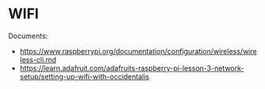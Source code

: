 # WIFI

Documents:
* https://www.raspberrypi.org/documentation/configuration/wireless/wireless-cli.md
* https://learn.adafruit.com/adafruits-raspberry-pi-lesson-3-network-setup/setting-up-wifi-with-occidentalis
